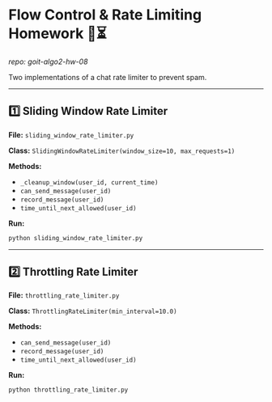 # Flow Control & Rate Limiting Homework 🌊⏳
_repo: goit-algo2-hw-08_

Two implementations of a chat rate limiter to prevent spam.

---

## 1️⃣ Sliding Window Rate Limiter

**File:** `sliding_window_rate_limiter.py`

**Class:** `SlidingWindowRateLimiter(window_size=10, max_requests=1)`

**Methods:**

- `_cleanup_window(user_id, current_time)`
- `can_send_message(user_id)`
- `record_message(user_id)`
- `time_until_next_allowed(user_id)`

**Run:**

```bash
python sliding_window_rate_limiter.py
```

---

## 2️⃣ Throttling Rate Limiter

**File:** `throttling_rate_limiter.py`

**Class:** `ThrottlingRateLimiter(min_interval=10.0)`

**Methods:**

- `can_send_message(user_id)`
- `record_message(user_id)`
- `time_until_next_allowed(user_id)`

**Run:**

```bash
python throttling_rate_limiter.py
```
